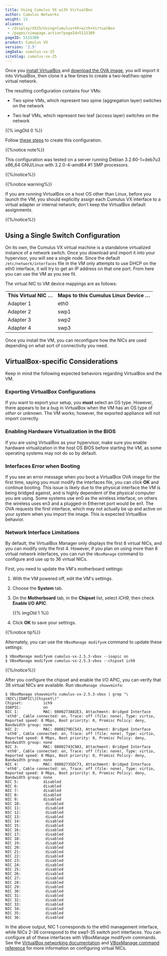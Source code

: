```yaml
---
title: Using Cumulus VX with VirtualBox
author: Cumulus Networks
weight: 13
aliases:
 - /display/VX25/Using+Cumulus+VX+with+VirtualBox
 - /pages/viewpage.action?pageId=5115389
pageID: 5115389
product: Cumulus VX
version: '2.5'
imgData: cumulus-vx-25
siteSlug: cumulus-vx-25
---
```

Once you [install VirtualBox](https://www.virtualbox.org/wiki/Downloads)
and [download the OVA
image](https://cumulusnetworks.com/cumulus-vx/download/), you will
import it into VirtualBox, then clone it a few times to create a
two-leaf/two-spine virtual network.

The resulting configuration contains four VMs:

  - Two spine VMs, which represent two spine (aggregation layer)
    switches on the network

  - Two leaf VMs, which represent two leaf (access layer) switches on
    the network

{{% imgOld 0 %}}

Follow [these
steps](/version/cumulus-vx-25/Using-Cumulus-VX-with-VirtualBox/Creating-a-Two-Spine-Two-Leaf-Topology)
to create this configuration.

{{%notice note%}}

This configuration was tested on a server running Debian 3.2.60-1+deb7u3
x86\_64 GNU/Linux with 3.2.0-4-amd64 \#1 SMP processors.

{{%/notice%}}

{{%notice warning%}}

If you are running VirtualBox on a host OS other than Linux, before you
launch the VM, you should explicitly assign each Cumulus VX interface to
a virtual adapter or internal network; don't keep the VirtualBox default
assignments.

{{%/notice%}}

## <span>Using a Single Switch Configuration</span>

On its own, the Cumulus VX virtual machine is a standalone virtualized
instance of a network switch. Once you download and import it into your
hypervisor, you will see a single node. Since the default
`/etc/network/interfaces` file in the VM only attempts to use DHCP on
the eth0 interface, it will try to get an IP address on that one port.
From here you can use the VM as you see fit.

The virtual NIC to VM device mappings are as follows:

|                        |                                         |
| ---------------------- | --------------------------------------- |
| **This Virtual NIC …** | **Maps to this Cumulus Linux Device …** |
| Adapter 1              | eth0                                    |
| Adapter 2              | swp1                                    |
| Adapter 3              | swp2                                    |
| Adapter 4              | swp3                                    |

Once you install the VM, you can reconfigure how the NICs are used
depending on what sort of connectivity you need.

<span id="src-5115389_UsingCumulusVXwithVirtualBox-reqs"></span>

## <span>VirtualBox-specific Considerations</span>

Keep in mind the following expected behaviors regarding VirtualBox and
the VM.

### <span>Exporting VirtualBox Configurations</span>

If you want to export your setup, you **must** select an OS type.
However, there appears to be a bug in VirtualBox when the VM has an OS
type of *other* or *unknown*. The VM works; however, the exported
appliance will not import correctly.

### <span>Enabling Hardware Virtualization in the BIOS</span>

If you are using VirtualBox as your hypervisor, make sure you enable
hardware virtualization in the host OS BIOS before starting the VM, as
some operating systems may not do so by default.

### <span>Interfaces Error when Booting</span>

If you see an error message when you boot a VirtualBox OVA image for the
first time, saying you must modify the interfaces file, you can click
**OK** and continue booting. This issue is likely due to the physical
interface the VM is being bridged against, and is highly dependent of
the physical computer you are using. Some systems use en0 as the
wireless interface, on others the wireless uses en3 and a plugged-in
Ethernet port would be en1. The OVA requests the first interface, which
may not actually be up and active on your system when you import the
image. This is expected VirtualBox behavior.

### <span>Network Interface Limitations</span>

By default, the VirtualBox Manager only displays the first 8 virtual
NICs, and you can modify only the first 4. However, if you plan on using
more than 8 virtual network interfaces, you can run the `VBoxManage`
command to configure and use up to 36 virtual NICs.

First, you need to update the VM's motherboard settings:

1.  With the VM powered off, edit the VM's settings.

2.  Choose the **System** tab.

3.  On the **Motherboard** tab, in the **Chipset** list, select *ICH9*,
    then check **Enable I/O APIC**.
    
    {{% imgOld 1 %}}

4.  Click **OK** to save your settings.

{{%notice tip%}}

Alternately, you can use the `VBoxManage modifyvm` command to update
these settings:

    $ VBoxManage modifyvm cumulus-vx-2.5.3-vbox --ioapic on
    $ VBoxManage modifyvm cumulus-vx-2.5.3-vbox --chipset ich9

{{%/notice%}}

After you configure the chipset and enable the I/O APIC, you can verify
that 36 virtual NICs are available. Run `VBoxManage showvminfo`:

    $ VBoxManage showvminfo cumulus-vx-2.5.3-vbox | grep "\(NIC\|IOAPIC\|Chipset\)"
    Chipset:         ich9
    IOAPIC:          on
    NIC 1:           MAC: 0800273A02E3, Attachment: Bridged Interface 'eth0', Cable connected: on, Trace: off (file: none), Type: virtio, Reported speed: 0 Mbps, Boot priority: 0, Promisc Policy: deny, Bandwidth group: none
    NIC 2:           MAC: 0800279EC543, Attachment: Bridged Interface 'eth0', Cable connected: on, Trace: off (file: none), Type: virtio, Reported speed: 0 Mbps, Boot priority: 0, Promisc Policy: deny, Bandwidth group: none
    NIC 3:           MAC: 08002743C9A3, Attachment: Bridged Interface 'eth0', Cable connected: on, Trace: off (file: none), Type: virtio, Reported speed: 0 Mbps, Boot priority: 0, Promisc Policy: deny, Bandwidth group: none
    NIC 4:           MAC: 08002735DC73, Attachment: Bridged Interface 'eth0', Cable connected: on, Trace: off (file: none), Type: virtio, Reported speed: 0 Mbps, Boot priority: 0, Promisc Policy: deny, Bandwidth group: none
    NIC 5:           disabled
    NIC 6:           disabled
    NIC 7:           disabled
    NIC 8:           disabled
    NIC 9:           disabled
    NIC 10:           disabled
    NIC 11:           disabled
    NIC 12:           disabled
    NIC 13:           disabled
    NIC 14:           disabled
    NIC 15:           disabled
    NIC 16:           disabled
    NIC 17:           disabled
    NIC 18:           disabled
    NIC 19:           disabled
    NIC 20:           disabled
    NIC 21:           disabled
    NIC 22:           disabled
    NIC 23:           disabled
    NIC 24:           disabled
    NIC 25:           disabled
    NIC 26:           disabled
    NIC 27:           disabled
    NIC 28:           disabled
    NIC 29:           disabled
    NIC 30:           disabled
    NIC 31:           disabled
    NIC 32:           disabled
    NIC 33:           disabled
    NIC 34:           disabled
    NIC 35:           disabled
    NIC 36:           disabled

In the above output, NIC 1 corresponds to the eth0 management interface,
while NICs 2-36 correspond to the swp1-35 switch port interfaces. You
can configure all of these interfaces with VBoxManage modifyvm commands.
See the [VirtualBox networking
documentation](https://www.virtualbox.org/manual/ch06.html) and
[VBoxManage command
reference](https://www.virtualbox.org/manual/ch08.html#idp104314528) for
more information on configuring virtual NICs.

<article id="html-search-results" class="ht-content" style="display: none;">

</article>

<footer id="ht-footer">

</footer>
